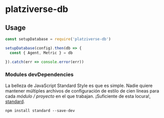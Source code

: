 # platziverse-db

## Usage

```js
const setupDatabase = require('platziverse-db')

setupDatabase(config).then(db => {
  const { Agent, Metric } = db

}).catch(err => console.error(err))
```

### Modules devDependencies

La belleza de JavaScript Standard Style es que es simple. Nadie quiere mantener múltiples archivos de configuración de estilo de cien líneas para cada *módulo / proyecto* en el que trabajan. ¡Suficiente de esta locura!, [standard](https://www.npmjs.com/package/standard).

`npm install standard --save-dev`
